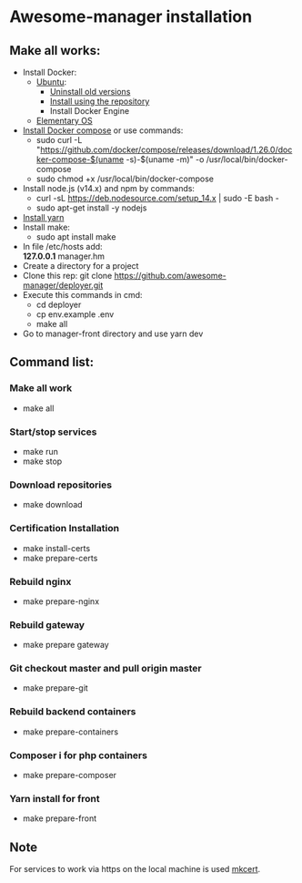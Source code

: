 # Awesome-manager installation 
## Make all works:
- Install Docker:
  - [Ubuntu](https://docs.docker.com/engine/install/ubuntu/):
    - [Uninstall old versions](https://docs.docker.com/engine/install/ubuntu/#uninstall-old-versions)
    - [Install using the repository](https://docs.docker.com/engine/install/ubuntu/#install-using-the-repository)
    - Install Docker Engine
  - [Elementary OS](https://snapcraft.io/install/docker/elementary)
- [Install Docker compose](https://docs.docker.com/compose/install/) or use commands:
  - sudo curl -L "https://github.com/docker/compose/releases/download/1.26.0/docker-compose-$(uname -s)-$(uname -m)" -o /usr/local/bin/docker-compose
  - sudo chmod +x /usr/local/bin/docker-compose
- Install node.js (v14.x) and npm by commands:
  - curl -sL https://deb.nodesource.com/setup_14.x | sudo -E bash -
  - sudo apt-get install -y nodejs
- [Install yarn](https://classic.yarnpkg.com/en/docs/install#debian-stable)
- Install make:
  - sudo apt install make
- In file /etc/hosts add:  
  **127.0.0.1** manager.hm
- Create a directory for a project
- Clone this rep: git clone https://github.com/awesome-manager/deployer.git
- Execute this commands in cmd:
  - cd deployer
  - cp env.example .env
  - make all
- Go to manager-front directory and use yarn dev

## Command list:
### Make all work
- make all
### Start/stop services
- make run
- make stop
### Download repositories
- make download
### Certification Installation
- make install-certs
- make prepare-certs
### Rebuild nginx
- make prepare-nginx
### Rebuild gateway
- make prepare gateway
### Git checkout master and pull origin master
- make prepare-git
### Rebuild backend containers
- make prepare-containers
### Composer i for php containers
- make prepare-composer
### Yarn install for front
- make prepare-front

## Note
For services to work via https on the local machine is used [mkcert](https://github.com/FiloSottile/mkcert).
